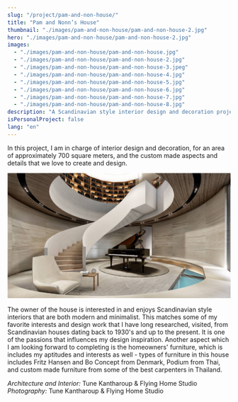 ```yaml
---
slug: "/project/pam-and-non-house/"
title: "Pam and Nonn’s House"
thumbnail: "./images/pam-and-non-house/pam-and-non-house-2.jpg"
hero: "./images/pam-and-non-house/pam-and-non-house-2.jpg"
images:
  - "./images/pam-and-non-house/pam-and-non-house.jpg"
  - "./images/pam-and-non-house/pam-and-non-house-2.jpg"
  - "./images/pam-and-non-house/pam-and-non-house-3.jpeg"
  - "./images/pam-and-non-house/pam-and-non-house-4.jpg"
  - "./images/pam-and-non-house/pam-and-non-house-5.jpg"
  - "./images/pam-and-non-house/pam-and-non-house-6.jpg"
  - "./images/pam-and-non-house/pam-and-non-house-7.jpg"
  - "./images/pam-and-non-house/pam-and-non-house-8.jpg"
description: "A Scandinavian style interior design and decoration project"
isPersonalProject: false
lang: "en"
---
```


In this project, I am in charge of interior design and decoration, for an area of ​​approximately 700 square meters, and the custom made aspects and details that we love to create and design.

![Pam and Non's house](./images/pam-and-non-house/pam-and-non-house.jpg)

The owner of the house is interested in and enjoys Scandinavian style interiors that are both modern and minimalist. This matches some of my favorite interests and design work that I have long researched, visited, from Scandinavian houses dating back to 1930's and up to the present. It is one of the passions that influences my design inspiration. Another aspect which I am looking forward to completing is the homeowners' furniture, which is includes my aptitudes and interests as well - types of furniture in this house includes Fritz Hansen and Bo Concept from Denmark, Podium from Thai, and custom made furniture from some of the best carpenters in Thailand.

_Architecture and Interior:_ Tune Kantharoup & Flying Home Studio
_Photography:_ Tune Kantharoup & Flying Home Studio
